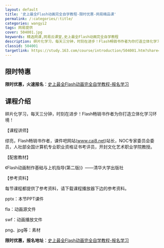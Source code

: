 ```yaml
---
layout: default
title: '史上最全Flash动画完全自学教程-限时优惠-网易精品课'
permalink: /:categories/:title/
categories: wangyi2
tags: 网易提供
cover: 504001.jpg
keywords: 精选网课,网易云课堂,史上最全Flash动画完全自学教程
description: 碎片化学习，每天三分钟，时刻在进步！Flash畅销书作者为你打造立体化学习环境！【课程讲师】缪亮，Flash畅销书作者，
classid: 504001
targetlink: https://study.163.com/course/introduction/504001.htm?share=1&shareId=1025206652&utm_campaign=share&utm_medium=iphoneShare&utm_source=&utm_u=1025206652
---
```


## 限时特惠

**限时优惠，火速报名**：[史上最全Flash动画完全自学教程-报名学习](https://study.163.com/course/introduction/504001.htm?share=1&shareId=1025206652&utm_campaign=share&utm_medium=iphoneShare&utm_source=&utm_u=1025206652)

## 课程介绍

碎片化学习，每天三分钟，时刻在进步！Flash畅销书作者为你打造立体化学习环境！

【课程讲师】

缪亮，Flash畅销书作者，课件吧网站(www.cai8.net)站长，NOC专家委员会委员，人社部全国计算机专业职业资格证书考评员，开封文化艺术职业学院教授。

【配套教材】

《Flash动画制作基础与上机指导(第二版)》——清华大学出版社

【参考资料】

每节课程都提供了参考资料，请下载课程播放器下边的参考资料。

pptx：本节PPT课件

fla：动画源文件

swf：动画播放文件

png、jpg等：素材

**限时优惠，报名地址**：[史上最全Flash动画完全自学教程-报名学习](https://study.163.com/course/introduction/504001.htm?share=1&shareId=1025206652&utm_campaign=share&utm_medium=iphoneShare&utm_source=&utm_u=1025206652)


